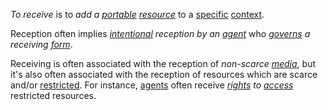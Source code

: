 *To receive* is to *add a [portable](https://github.com/gcassel/Modular-Organization-Terminology/blob/master/terms/portable.md) [resource](https://github.com/gcassel/Modular-Organization-Terminology/blob/master/terms/resource.md)* to a [specific](https://github.com/gcassel/Modular-Organization-Terminology/blob/master/terms/specific.md) [context](https://github.com/gcassel/Modular-Organization-Terminology/blob/master/terms/context.md).

Reception often implies *[intentional](https://github.com/gcassel/Modular-Organization-Terminology/blob/master/terms/intention.md) reception by an [agent](https://github.com/gcassel/Modular-Organization-Terminology/blob/master/terms/agent.md)* who *[governs](https://github.com/gcassel/Modular-Organization-Terminology/blob/master/terms/govern.md) a receiving [form](https://github.com/gcassel/Modular-Organization-Terminology/blob/master/terms/form.md)*.

Receiving is often associated with the reception of *non-scarce [media](https://github.com/gcassel/Modular-Organization-Terminology/blob/master/terms/media.md)*, but it's also often associated with the reception of resources which are scarce and/or [restricted](https://github.com/gcassel/Modular-Organization-Terminology/blob/master/terms/restriction.md).  For instance, [agents](https://github.com/gcassel/Modular-Organization-Terminology/blob/master/terms/agent.md) often receive *[rights](https://github.com/gcassel/Modular-Organization-Terminology/blob/master/terms/right.md) to [access](https://github.com/gcassel/Modular-Organization-Terminology/blob/master/terms/access.md)* restricted resources. 
